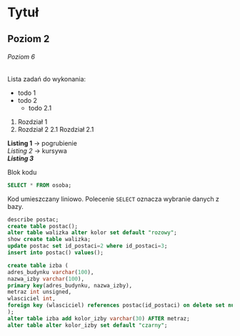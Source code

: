 # Tytuł
## Poziom 2
###### Poziom 6

Lista zadań do wykonania:
* todo 1
* todo 2
  * todo 2.1

1. Rozdział 1
2. Rozdział 2
  2.1 Rozdział 2.1

**Listing 1** -> pogrubienie  
_Listing 2_ -> kursywa  
**_Listing 3_**  
  
Blok kodu
```sql
SELECT * FROM osoba;
```
Kod umieszczany liniowo. Polecenie `SELECT` oznacza wybranie danych z bazy.

```sql
describe postac;
create table postac();
alter table walizka alter kolor set default "rozowy";
show create table walizka;
update postac set id_postaci=2 where id_postaci=3;
insert into postac() values();

create table izba (
adres_budynku varchar(100),
nazwa_izby varchar(100),
primary key(adres_budynku, nazwa_izby),
metraz int unsigned,
wlasciciel int,
foreign key (wlasciciel) references postac(id_postaci) on delete set null
);
alter table izba add kolor_izby varchar(30) AFTER metraz;
alter table alter kolor_izby set default "czarny";


```
